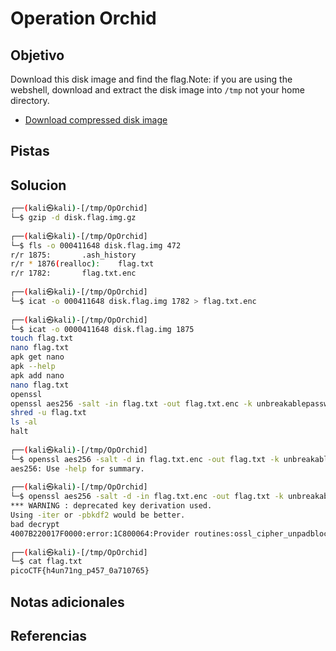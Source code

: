 # Operation Orchid

## Objetivo
Download this disk image and find the flag.Note: if you are using the webshell, download and extract the disk image into `/tmp` not your home directory.

- [Download compressed disk image](https://artifacts.picoctf.net/c/212/disk.flag.img.gz)

## Pistas

## Solucion
```bash
┌──(kali㉿kali)-[/tmp/OpOrchid]
└─$ gzip -d disk.flag.img.gz
                                                           
┌──(kali㉿kali)-[/tmp/OpOrchid]
└─$ fls -o 000411648 disk.flag.img 472
r/r 1875:       .ash_history
r/r * 1876(realloc):    flag.txt
r/r 1782:       flag.txt.enc
                                                           
┌──(kali㉿kali)-[/tmp/OpOrchid]
└─$ icat -o 000411648 disk.flag.img 1782 > flag.txt.enc
                                                           
┌──(kali㉿kali)-[/tmp/OpOrchid]
└─$ icat -o 0000411648 disk.flag.img 1875
touch flag.txt
nano flag.txt 
apk get nano
apk --help
apk add nano
nano flag.txt 
openssl
openssl aes256 -salt -in flag.txt -out flag.txt.enc -k unbreakablepassword1234567
shred -u flag.txt
ls -al
halt
                                                           
┌──(kali㉿kali)-[/tmp/OpOrchid]
└─$ openssl aes256 -salt -d in flag.txt.enc -out flag.txt -k unbreakablepassword1234567
aes256: Use -help for summary.
                                                           
┌──(kali㉿kali)-[/tmp/OpOrchid]
└─$ openssl aes256 -salt -d -in flag.txt.enc -out flag.txt -k unbreakablepassword1234567
*** WARNING : deprecated key derivation used.
Using -iter or -pbkdf2 would be better.
bad decrypt
4007B220017F0000:error:1C800064:Provider routines:ossl_cipher_unpadblock:bad decrypt:../providers/implementations/ciphers/ciphercommon_block.c:124:
                                                           
┌──(kali㉿kali)-[/tmp/OpOrchid]
└─$ cat flag.txt                                  
picoCTF{h4un71ng_p457_0a710765}
```

## Notas adicionales

## Referencias